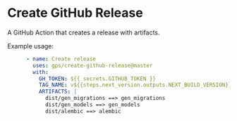 # Create GitHub Release

A GitHub Action that creates a release with artifacts.

Example usage:

```yml
      - name: Create release
        uses: gps/create-github-release@master
        with:
          GH_TOKEN: ${{ secrets.GITHUB_TOKEN }}
          TAG_NAME: v${{steps.next_version.outputs.NEXT_BUILD_VERSION}}
          ARTIFACTS: |
            dist/gen_migrations ==> gen_migrations
            dist/gen_models ==> gen_models
            dist/alembic ==> alembic
```
